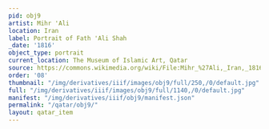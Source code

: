 ```yaml
---
pid: obj9
artist: Mihr 'Ali
location: Iran
label: Portrait of Fath 'Ali Shah
_date: '1816'
object_type: portrait
current_location: The Museum of Islamic Art, Qatar
source: https://commons.wikimedia.org/wiki/File:Mihr_%27Ali,_Iran,_1816_-_Portrait_of_Fath_%27Ali_Shah_-_Google_Art_Project.jpg
order: '08'
thumbnail: "/img/derivatives/iiif/images/obj9/full/250,/0/default.jpg"
full: "/img/derivatives/iiif/images/obj9/full/1140,/0/default.jpg"
manifest: "/img/derivatives/iiif/obj9/manifest.json"
permalink: "/qatar/obj9/"
layout: qatar_item
---
```

